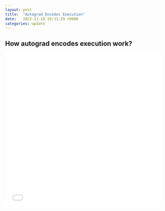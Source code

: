 ```yaml
---
layout: post
title:  "Autograd Encodes Execution"
date:   2022-11-19 19:31:29 +0900
categories: update
---
```

## How autograd encodes execution work?
 <iframe src="/assets/PyTorch.html"
 onload='javascript:(function(o){o.style.height=o.contentWindow.document.body.scrollHeight+"px";}(this));'
   style="height:500px;width:100%;border:none;overflow:hidden;">
 </iframe>